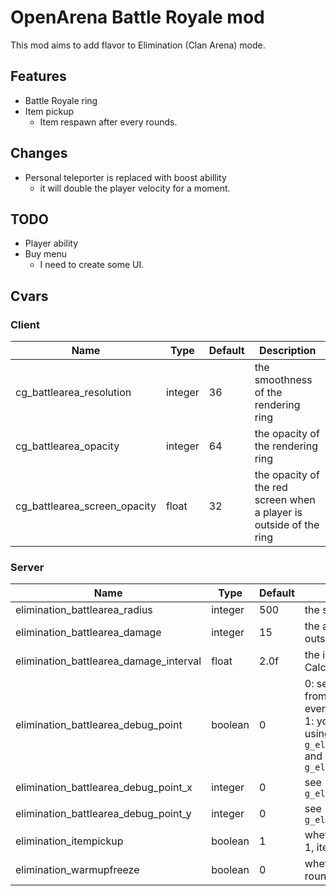 # OpenArena Battle Royale mod
This mod aims to add flavor to Elimination (Clan Arena) mode.
## Features
- Battle Royale ring
- Item pickup
  - Item respawn after every rounds.

## Changes
- Personal teleporter is replaced with boost abillity
  - it will double the player velocity for a moment.
## TODO
- Player ability
- Buy menu
  - I need to create some UI.

## Cvars
### Client
| Name | Type | Default | Description | 
| ----- | ----- | ----- | ----- |
| cg_battlearea_resolution | integer | 36 | the smoothness of the rendering ring |
| cg_battlearea_opacity | integer | 64 | the opacity of the rendering ring |
| cg_battlearea_screen_opacity | float | 32 | the opacity of the red screen when a player is outside of the ring |
### Server
| Name | Type | Default | Description | 
| ----- | ----- | ----- | ----- |
| elimination_battlearea_radius | integer | 500 | the starting radius of the ring |
| elimination_battlearea_damage | integer | 15 | the amount of damage which the players outside of the ring will take |
| elimination_battlearea_damage_interval | float | 2.0f | the interval of the ring damage. Calculated in seconds |
| elimination_battlearea_debug_point | boolean | 0 | 0: server will choose a random ring point from `info_BR_battlearea` map entities on every round. <br> 1: you can choose the arbitary ring point using `g_elimination_battlearea_debug_point_x` and `g_elimination_battlearea_debug_point_y` |
| elimination_battlearea_debug_point_x | integer | 0 | see `g_elimination_battlearea_debug_point` |
| elimination_battlearea_debug_point_y | integer | 0 | see `g_elimination_battlearea_debug_point` |
| elimination_itempickup | boolean | 1 | whether to enable items on map. if set to 1, items will respawn on every round. |
| elimination_warmupfreeze | boolean | 0 | whether to force players to freeze until a round starts |

